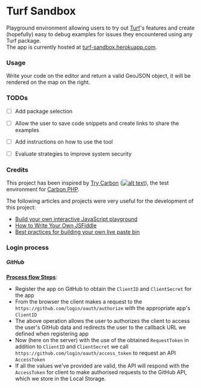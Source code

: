 # Turf Sandbox

Playground environment allowing users to try out [Turf](https://github.com/Turfjs/turf)'s features and create (hopefully)
 easy to debug examples for issues they encountered using any Turf package.<br>
The app is currently hosted at [turf-sandbox.herokuapp.com](https://turf-sandbox.herokuapp.com).

### Usage

Write your code on the editor and return a valid GeoJSON object, it will be rendered on the map
 on the right.

### TODOs

- [ ] Add package selection

- [ ] Allow the user to save code snippets and create links to share the examples

- [ ] Add instructions on how to use the tool

- [ ] Evaluate strategies to improve system security


### Credits

This project has been inspired by [Try Carbon][5] ([![alt text][4]](https://github.com/kylekatarnls/try-carbon)), the
 test environment for [Carbon PHP][6].

The following articles and projects were very useful for the development of this project:
- [Build your own interactive JavaScript playground][1]
- [How to Write Your Own JSFiddle][2]
- [Best practices for building your own live paste bin][3]

[1]: https://krasimirtsonev.com/blog/article/build-your-own-interactive-javascript-playground#transpiling-the-code
[2]: https://websanova.com/posts/jquery/how-to-write-your-own-jsfiddle-in-15-minutes-or-less
[3]: https://github.com/jsbin/jsbin/wiki/Best-practices-for-building-your-own-live-paste-bin#xss-from-dynamically-generated-iframe-to-top-level-application
[4]: http://i.imgur.com/9I6NRUm.png (see project on github)
[5]: https://try-carbon.herokuapp.com
[6]: https://carbon.nesbot.com


### Login process

##### GitHub

[**Process flow Steps**](https://medium.com/shriram-navaratnalingam/authentication-using-github-oauth-2-0-with-nodejs-be1091ce10a7):<br>
- Register the app on GitHub to obtain the `ClientID` and `ClientSecret` for the app
- From the browser the client makes a request to the `https://github.com/login/oauth/authorize` with
 the appropriate app's `ClientID`
- The above operation allows the user to authorizes the client to access the user's GitHub data and redirects the user
 to the callback URL we defined when registering app
- Now (here on the server) with the use of the obtained `RequestToken` in addition to `ClientID` and `ClientSecret` we
 call `https://github.com/login/oauth/access_token` to request an API `AccessToken`
- If all the values we've provided are valid, the API will respond with the `AccessToken` for client to make authorised
 requests to the GitHub API, which we store in the Local Storage.
